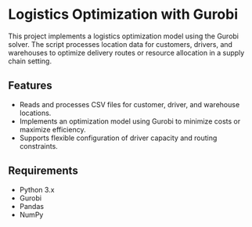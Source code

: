   
# Logistics Optimization with Gurobi

This project implements a logistics optimization model using the Gurobi solver. The script processes location data for customers, drivers, and warehouses to optimize delivery routes or resource allocation in a supply chain setting.

## Features
- Reads and processes CSV files for customer, driver, and warehouse locations.
- Implements an optimization model using Gurobi to minimize costs or maximize efficiency.
- Supports flexible configuration of driver capacity and routing constraints.

## Requirements
- Python 3.x
- Gurobi
- Pandas
- NumPy


